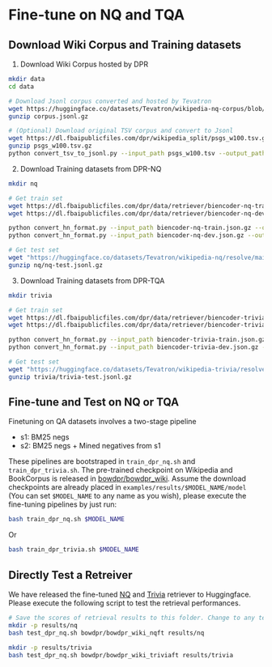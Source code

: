 # Fine-tune on NQ and TQA

## Download Wiki Corpus and Training datasets

1. Download Wiki Corpus hosted by DPR
```bash
mkdir data
cd data

# Download Jsonl corpus converted and hosted by Tevatron 
wget https://huggingface.co/datasets/Tevatron/wikipedia-nq-corpus/blob/main/corpus.jsonl.gz
gunzip corpus.jsonl.gz

# (Optional) Download original TSV corpus and convert to Jsonl
wget https://dl.fbaipublicfiles.com/dpr/wikipedia_split/psgs_w100.tsv.gz
gunzip psgs_w100.tsv.gz
python convert_tsv_to_jsonl.py --input_path psgs_w100.tsv --output_path corpus.jsonl
```

2. Download Training datasets from DPR-NQ
```bash
mkdir nq

# Get train set
wget https://dl.fbaipublicfiles.com/dpr/data/retriever/biencoder-nq-train.json.gz
wget https://dl.fbaipublicfiles.com/dpr/data/retriever/biencoder-nq-dev.json.gz

python convert_hn_format.py --input_path biencoder-nq-train.json.gz --output_path nq/nq-train.jsonl
python convert_hn_format.py --input_path biencoder-nq-dev.json.gz --output_path nq/nq-dev.jsonl

# Get test set
wget "https://huggingface.co/datasets/Tevatron/wikipedia-nq/resolve/main/nq-test.jsonl.gz?download=true" -O "nq/nq-test.jsonl.gz"
gunzip nq/nq-test.jsonl.gz
```

3. Download Training datasets from DPR-TQA
```bash
mkdir trivia

# Get train set
wget https://dl.fbaipublicfiles.com/dpr/data/retriever/biencoder-trivia-train.json.gz
wget https://dl.fbaipublicfiles.com/dpr/data/retriever/biencoder-trivia-dev.json.gz

python convert_hn_format.py --input_path biencoder-trivia-train.json.gz --output_path trivia/trivia-train.jsonl
python convert_hn_format.py --input_path biencoder-trivia-dev.json.gz --output_path trivia/trivia-dev.jsonl

# Get test set
wget "https://huggingface.co/datasets/Tevatron/wikipedia-trivia/resolve/main/trivia-test.jsonl.gz?download=true" -O "trivia/trivia-test.jsonl.gz"
gunzip trivia/trivia-test.jsonl.gz
```

## Fine-tune and Test on NQ or TQA
Finetuning on QA datasets involves a two-stage pipeline
 - s1: BM25 negs
 - s2: BM25 negs + Mined negatives from s1

These pipelines are bootstraped in `train_dpr_nq.sh` and `train_dpr_trivia.sh`. The pre-trained checkpoint on Wikipedia and BookCorpus is released in [bowdpr/bowdpr_wiki](https://huggingface.co/bowdpr/bowdpr_wiki). Assume the download checkpoints are already placed in `examples/results/$MODEL_NAME/model` (You can set `$MODEL_NAME` to any name as you wish), please execute the fine-tuning pipelines by just run:

```bash
bash train_dpr_nq.sh $MODEL_NAME
```

Or
```bash
bash train_dpr_trivia.sh $MODEL_NAME
```

## Directly Test a Retreiver
We have released the fine-tuned [NQ](https://huggingface.co/bowdpr/bowdpr_wiki_nqft) and [Trivia](https://huggingface.co/bowdpr/bowdpr_wiki_triviaft) retriever to Huggingface. Please execute the following script to test the retrieval performances.

```bash
# Save the scores of retrieval results to this folder. Change to any temporary folder as you wish
mkdir -p results/nq
bash test_dpr_nq.sh bowdpr/bowdpr_wiki_nqft results/nq
```

```bash
mkdir -p results/trivia
bash test_dpr_nq.sh bowdpr/bowdpr_wiki_triviaft results/trivia
```
